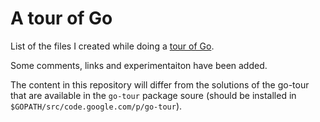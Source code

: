 # A tour of Go

List of the files I created while doing a [tour of Go](https://tour.golang.org/welcome/1).

Some comments, links and experimentaiton have been added.

The content in this repository will differ from the solutions of the go-tour
that are available in the `go-tour` package soure (should be installed in
`$GOPATH/src/code.google.com/p/go-tour`).
